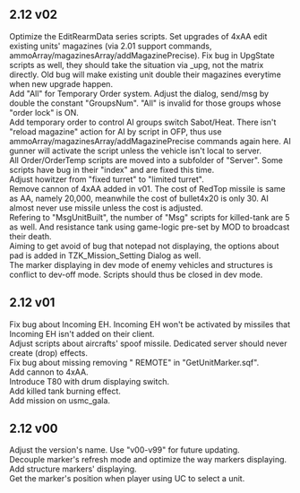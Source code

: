 ## 2.12 v02
Optimize the EditRearmData series scripts. Set upgrades of 4xAA edit existing units' magazines (via 2.01 support commands, ammoArray/magazinesArray/addMagazinePrecise). Fix bug in UpgState scripts as well, they should take the situation via _upg, not the matrix directly. Old bug will make existing unit double their magazines everytime when new upgrade happen.  
Add "All" for Temporary Order system. Adjust the dialog, send/msg by double the constant "GroupsNum". "All" is invalid for those groups whose "order lock" is ON.  
Add temporary order to control AI groups switch Sabot/Heat. There isn't "reload magazine" action for AI by script in OFP, thus use ammoArray/magazinesArray/addMagazinePrecise commands again here. AI gunner will activate the script unless the vehicle isn't local to server.  
All Order/OrderTemp scripts are moved into a subfolder of "Server". Some scripts have bug in their "index" and are fixed this time.  
Adjust howitzer from "fixed turret" to "limited turret".  
Remove cannon of 4xAA added in v01. The cost of RedTop missile is same as AA, namely 20,000, meanwhile the cost of bullet4x20 is only 30. AI almost never use missile unless the cost is adjusted.  
Refering to "MsgUnitBuilt", the number of "Msg" scripts for killed-tank are 5 as well. And resistance tank using game-logic pre-set by MOD to broadcast their death.  
Aiming to get avoid of bug that notepad not displaying, the options about pad is added in TZK_Mission_Setting Dialog as well.  
The marker displaying in dev mode of enemy vehicles and structures is conflict to dev-off mode. Scripts should thus be closed in dev mode.    
## 2.12 v01
Fix bug about Incoming EH. Incoming EH won't be activated by missiles that Incoming EH isn't added on their client.  
Adjust scripts about aircrafts' spoof missile. Dedicated server should never create (drop) effects.  
Fix bug about missing removing " REMOTE" in "GetUnitMarker.sqf".  
Add cannon to 4xAA.  
Introduce T80 with drum displaying switch.  
Add killed tank burning effect.  
Add mission on usmc_gala.  
## 2.12 v00
Adjust the version's name. Use "v00-v99" for future updating.  
Decouple marker's refresh mode and optimize the way markers displaying.  
Add structure markers' displaying.  
Get the marker's position when player using UC to select a unit.  